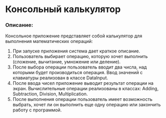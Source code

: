 # Консольный калькулятор

### Описание:
Консольное приложение представляет собой калькулятор для выполнения 
математических операций:
1. При запуске приложения сиcтема дает краткое описание.
2. Пользователь выбирает операцию, которую хочет выполнить 
(сложение, вычитание, умножение или деление).
3. После выбора операции пользователь вводит два числа, 
   над которыми будет производиться операция.
   Ввод значений с клавиатуры реализован в классе DataInput.
4. После ввода чисел приложение выводит результат операции на экран.
   Вычислительные операции реализованы в классах: 
   Adding, Subtraction, Division, Multiplication.
5. После выполнения операции пользователь имеет возможность выбрать, 
   хочет ли он выполнить еще одну операцию или закончить работу с программой.
